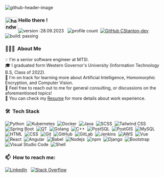 ![github-header-image](https://github.com/CStanton-dev/CStanton-dev/assets/85578077/5adb5035-b2fc-4b93-b530-9bc5be440ae3)

### <img alt="handwavegif" src="https://user-images.githubusercontent.com/39513876/112366216-8cfe7400-8cfe-11eb-8116-7d3dbae20e97.gif" width='40' align="left"/> Hello there !
![version :28.09.2023](https://img.shields.io/badge/version-28.09.2023-informational) &nbsp;
![profile count](https://komarev.com/ghpvc/?username=CStanton-dev&color=red)&nbsp;
[![GitHub CStanton-dev](https://img.shields.io/github/followers/CStanton-dev?label=follow&style=social)](https://github.com/CStanton-dev)&nbsp;
![build: passing](https://img.shields.io/badge/build-passing-success)
### 👨🏻‍💻 &nbsp;About Me


💡&nbsp;I'm a senior software engineer at MTSI. \
🎓&nbsp;I graduated form Western Governor's University (Information Technology B.S, Class of 2022). \
🌱&nbsp;I'm on track for learning more about Artificial Intelligence, Homomorphic Encryption, and Computer Vision. \
💬&nbsp;Feel free to reach out to me for general consulting, or discussions on the aforementioned topics! \
📄&nbsp;You can check my [Resume](https://carterstanton.dev) for more details about work experience.

### 🛠 &nbsp;Tech Stack

![Python](https://img.shields.io/badge/-Python-05122A?style=flat&logo=python)&nbsp;
![Kubernetes](https://img.shields.io/badge/-Kubernetes-05122A?style=flat&logo=kubernetes)&nbsp;
![Docker](https://img.shields.io/badge/-Docker-05122A?style=flat&logo=docker)&nbsp;
![Java](https://img.shields.io/badge/-Java-05122A?style=flat&logo=java)&nbsp;
![SCSS](https://img.shields.io/badge/-SCSS-05122A?style=flat&logo=sass)&nbsp;
![Tailwind CSS](https://img.shields.io/badge/-Tailwind%20CSS-05122A?style=flat&logo=tailwind-css)&nbsp;
![Spring Boot](https://img.shields.io/badge/-Spring%20Boot-05122A?style=flat&logo=spring-boot)&nbsp;
![QT](https://img.shields.io/badge/-QT-05122A?style=flat&logo=qt)&nbsp;
![Golang](https://img.shields.io/badge/-Golang-05122A?style=flat&logo=go)&nbsp;
![C++](https://img.shields.io/badge/-C++-05122A?style=flat&logo=c%2B%2B)&nbsp;
![PostSQL](https://img.shields.io/badge/-PostgreSQL-05122A?style=flat&logo=postgresql)&nbsp;
![PostGIS](https://img.shields.io/badge/-PostGIS-05122A?style=flat&logo=postgis)&nbsp;
![MySQL](https://img.shields.io/badge/-MySQL-05122A?style=flat&logo=mysql)&nbsp;
![HTML](https://img.shields.io/badge/-HTML-05122A?style=flat&logo=html5)&nbsp;
![CSS](https://img.shields.io/badge/-CSS-05122A?style=flat&logo=css3)&nbsp;
![Git](https://img.shields.io/badge/-Git-05122A?style=flat&logo=git)&nbsp;
![GitHub](https://img.shields.io/badge/-GitHub-05122A?style=flat&logo=github)&nbsp;
![GitLab](https://img.shields.io/badge/-GitLab-05122A?style=flat&logo=gitlab)&nbsp;
![Jenkins](https://img.shields.io/badge/-Jenkins-05122A?style=flat&logo=jenkins)&nbsp;
![AWS](https://img.shields.io/badge/-AWS-05122A?style=flat&logo=amazon-aws)&nbsp;
![Vue](https://img.shields.io/badge/-Vue-05122A?style=flat&logo=vue.js)&nbsp;
![React](https://img.shields.io/badge/-React-05122A?style=flat&logo=react)&nbsp;
![Angular](https://img.shields.io/badge/-Angular-05122A?style=flat&logo=angular)&nbsp;
![Babel](https://img.shields.io/badge/-Babel-05122A?style=flat&logo=babel)&nbsp;
![Nodejs](https://img.shields.io/badge/-Nodejs-05122A?style=flat&logo=node.js)&nbsp;
![npm](https://img.shields.io/badge/-npm-05122A?style=flat&logo=npm)&nbsp;
![Django](https://img.shields.io/badge/-Django-05122A?style=flat&logo=django&logoColor=092E20)&nbsp;
![Bootstrap](https://img.shields.io/badge/-Bootstrap-05122A?style=flat&logo=bootstrap&logoColor=563D7C)&nbsp;
![Visual Studio Code](https://img.shields.io/badge/-Visual%20Studio%20Code-05122A?style=flat&logo=visual-studio-code&logoColor=007ACC)&nbsp;
![Shell](https://img.shields.io/badge/-Shell-05122A?style=flat&logo=gnu-bash)&nbsp;

### 📫 &nbsp;How to reach me:

<a href="https://www.linkedin.com/in/carter-stanton-dev/"><img alt="LinkedIn" src="https://img.shields.io/badge/linkedin%20-%230077B5.svg?&style=flat&logo=linkedin&logoColor=white"/></a> &nbsp;
<a href="https://stackoverflow.com/users/19112310/carter-stanton"><img alt="Stack Overflow" src="https://img.shields.io/badge/-StackOverflow-FE7A16?style=flat&logo=StackOverflow&logoColor=white" /></a> &nbsp;
